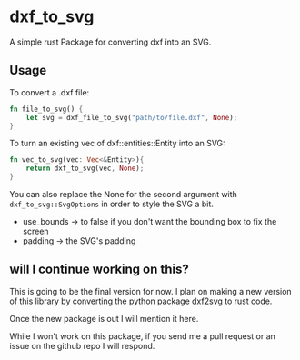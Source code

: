 # dxf_to_svg

A simple rust Package for converting dxf into an SVG.

## Usage

To convert a .dxf file:

```rust
fn file_to_svg() {
    let svg = dxf_file_to_svg("path/to/file.dxf", None);
}
```

To turn an existing vec of dxf::entities::Entity into an SVG:

```rust
fn vec_to_svg(vec: Vec<&Entity>){
    return dxf_to_svg(vec, None);
}
```

You can also replace the None for the second argument with ```dxf_to_svg::SvgOptions``` in order to style the SVG a bit.

- use_bounds -> to false if you don't want the bounding box to fix the screen
- padding -> the SVG's padding

## will I continue working on this?

This is going to be the final version for now.
I plan on making a new version of this library by
converting the python package [dxf2svg](https://bitbucket.org/lukaszlaba/dxf2svg/wiki/Home) to rust code.

Once the new package is out I will mention it here.

While I won't work on this package, if you send me a pull
request or an issue on the github repo I will respond.
